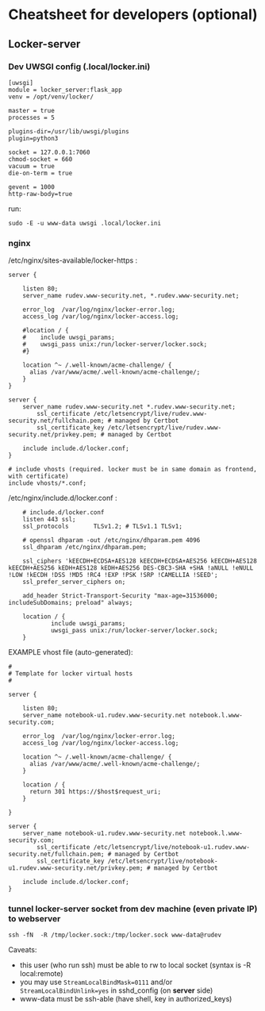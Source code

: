 # Cheatsheet for developers (optional)

## Locker-server


### Dev UWSGI config (.local/locker.ini)
~~~
[uwsgi]
module = locker_server:flask_app
venv = /opt/venv/locker/

master = true
processes = 5

plugins-dir=/usr/lib/uwsgi/plugins
plugin=python3

socket = 127.0.0.1:7060
chmod-socket = 660
vacuum = true
die-on-term = true

gevent = 1000
http-raw-body=true
~~~

run:

`sudo -E -u www-data uwsgi .local/locker.ini`

### nginx 


/etc/nginx/sites-available/locker-https :
~~~
server {

    listen 80;
    server_name rudev.www-security.net, *.rudev.www-security.net;

    error_log  /var/log/nginx/locker-error.log;
    access_log /var/log/nginx/locker-access.log;
    
    #location / {
    #    include uwsgi_params;
    #    uwsgi_pass unix:/run/locker-server/locker.sock;
    #}

    location ^~ /.well-known/acme-challenge/ {
      alias /var/www/acme/.well-known/acme-challenge/;
    }   
}

server {
	server_name rudev.www-security.net *.rudev.www-security.net;
    	ssl_certificate /etc/letsencrypt/live/rudev.www-security.net/fullchain.pem; # managed by Certbot
    	ssl_certificate_key /etc/letsencrypt/live/rudev.www-security.net/privkey.pem; # managed by Certbot

	include	include.d/locker.conf;
}

# include vhosts (required. locker must be in same domain as frontend, with certificate)
include vhosts/*.conf;
~~~

/etc/nginx/include.d/locker.conf :
~~~
	# include.d/locker.conf
	listen 443 ssl;
	ssl_protocols 	    TLSv1.2; # TLSv1.1 TLSv1;

	# openssl dhparam -out /etc/nginx/dhparam.pem 4096
	ssl_dhparam /etc/nginx/dhparam.pem;

	ssl_ciphers 'kEECDH+ECDSA+AES128 kEECDH+ECDSA+AES256 kEECDH+AES128 kEECDH+AES256 kEDH+AES128 kEDH+AES256 DES-CBC3-SHA +SHA !aNULL !eNULL !LOW !kECDH !DSS !MD5 !RC4 !EXP !PSK !SRP !CAMELLIA !SEED';
	ssl_prefer_server_ciphers on;

	add_header Strict-Transport-Security "max-age=31536000; includeSubDomains; preload" always;	
	
	location / {
        	include uwsgi_params;
        	uwsgi_pass unix:/run/locker-server/locker.sock;
   	}
~~~

EXAMPLE vhost file (auto-generated):
~~~
#
# Template for locker virtual hosts
#

server {

    listen 80;
    server_name notebook-u1.rudev.www-security.net notebook.l.www-security.com;

    error_log  /var/log/nginx/locker-error.log;
    access_log /var/log/nginx/locker-access.log;
    
    location ^~ /.well-known/acme-challenge/ {
      alias /var/www/acme/.well-known/acme-challenge/;
    }

    location / {
      return 301 https://$host$request_uri;    	
    }

}

server {
	server_name notebook-u1.rudev.www-security.net notebook.l.www-security.com;
    	ssl_certificate /etc/letsencrypt/live/notebook-u1.rudev.www-security.net/fullchain.pem; # managed by Certbot
    	ssl_certificate_key /etc/letsencrypt/live/notebook-u1.rudev.www-security.net/privkey.pem; # managed by Certbot

	include	include.d/locker.conf;
}

~~~

### tunnel locker-server socket from dev machine (even private IP) to webserver

~~~
ssh -fN  -R /tmp/locker.sock:/tmp/locker.sock www-data@rudev
~~~
Caveats:
- this user (who run ssh) must be able to rw to local socket (syntax is -R local:remote) 
- you may use `StreamLocalBindMask=0111` and/or `StreamLocalBindUnlink=yes` in sshd_config (on **server** side)
- www-data must be ssh-able (have shell, key in authorized_keys)

